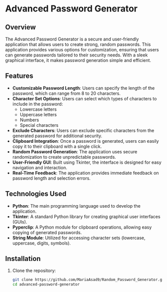 # Advanced Password Generator

## Overview
The Advanced Password Generator is a secure and user-friendly application that allows users to create strong, random passwords. This application provides various options for customization, ensuring that users can generate passwords tailored to their security needs. With a sleek graphical interface, it makes password generation simple and efficient.

## Features
- **Customizable Password Length**: Users can specify the length of the password, which can range from 8 to 20 characters.
- **Character Set Options**: Users can select which types of characters to include in the password:
  - Lowercase letters
  - Uppercase letters
  - Numbers
  - Special characters
- **Exclude Characters**: Users can exclude specific characters from the generated password for additional security.
- **Clipboard Integration**: Once a password is generated, users can easily copy it to their clipboard with a single click.
- **Random Password Generation**: The application uses secure randomization to create unpredictable passwords.
- **User-Friendly GUI**: Built using Tkinter, the interface is designed for easy navigation and interaction.
- **Real-Time Feedback**: The application provides immediate feedback on password length and selection errors.

## Technologies Used
- **Python**: The main programming language used to develop the application.
- **Tkinter**: A standard Python library for creating graphical user interfaces (GUIs).
- **Pyperclip**: A Python module for clipboard operations, allowing easy copying of generated passwords.
- **String Module**: Utilized for accessing character sets (lowercase, uppercase, digits, symbols).

## Installation
1. Clone the repository:
   ```bash
   git clone https://github.com/MariaAsad9/Random_Password_Generator.git
   cd advanced-password-generator
